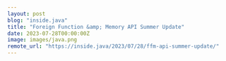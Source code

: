 ```yaml
---
layout: post
blog: "inside.java"
title: "Foreign Function &amp; Memory API Summer Update"
date: 2023-07-28T00:00:00Z
image: images/java.png
remote_url: "https://inside.java/2023/07/28/ffm-api-summer-update/"
---
```

